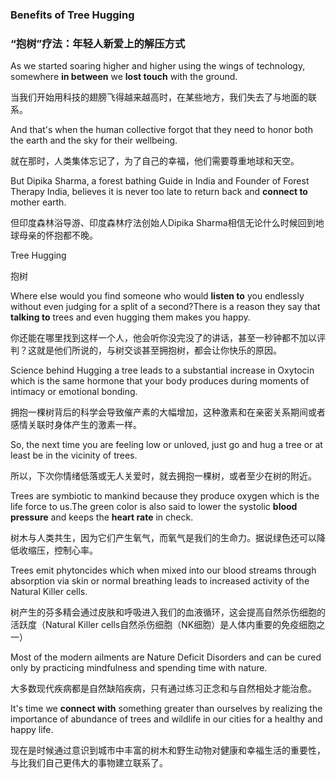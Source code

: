### Benefits of Tree Hugging

### “抱树”疗法：年轻人新爱上的解压方式

As we started soaring higher and higher using the wings of technology, somewhere **in between** we **lost touch** with the ground.

当我们开始用科技的翅膀飞得越来越高时，在某些地方，我们失去了与地面的联系。

And that's when the human collective forgot that they need to honor both the earth and the sky for their wellbeing.

就在那时，人类集体忘记了，为了自己的幸福，他们需要尊重地球和天空。

But Dipika Sharma, a forest bathing Guide in India and Founder of Forest Therapy India, believes it is never too late to return back and **connect to** mother earth.

但印度森林浴导游、印度森林疗法创始人Dipika Sharma相信无论什么时候回到地球母亲的怀抱都不晚。

Tree Hugging

抱树

Where else would you find someone who would **listen to** you endlessly without even judging for a split of a second?There is a reason they say that **talking to** trees and even hugging them makes you happy.

你还能在哪里找到这样一个人，他会听你没完没了的讲话，甚至一秒钟都不加以评判？这就是他们所说的，与树交谈甚至拥抱树，都会让你快乐的原因。

Science behind Hugging a tree leads to a substantial increase in Oxytocin which is the same hormone that your body produces during moments of intimacy or emotional bonding.

拥抱一棵树背后的科学会导致催产素的大幅增加，这种激素和在亲密关系期间或者感情关联时身体产生的激素一样。

So, the next time you are feeling low or unloved, just go and hug a tree or at least be in the vicinity of trees.

所以，下次你情绪低落或无人关爱时，就去拥抱一棵树，或者至少在树的附近。

Trees are symbiotic to mankind because they produce oxygen which is the life force to us.The green color is also said to lower the systolic **blood pressure** and keeps the **heart rate** in check.

树木与人类共生，因为它们产生氧气，而氧气是我们的生命力。据说绿色还可以降低收缩压，控制心率。

Trees emit phytoncides which when mixed into our blood streams through absorption via skin or normal breathing leads to increased activity of the Natural Killer cells.

树产生的芬多精会通过皮肤和呼吸进入我们的血液循环，这会提高自然杀伤细胞的活跃度（Natural Killer cells自然杀伤细胞（NK细胞）是人体内重要的免疫细胞之一）

Most of the modern ailments are Nature Deficit Disorders and can be cured only by practicing mindfulness and spending time with nature.

大多数现代疾病都是自然缺陷疾病，只有通过练习正念和与自然相处才能治愈。

It's time we **connect with** something greater than ourselves by realizing the importance of abundance of trees and wildlife in our cities for a healthy and happy life.

现在是时候通过意识到城市中丰富的树木和野生动物对健康和幸福生活的重要性，与比我们自己更伟大的事物建立联系了。
